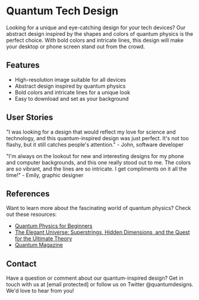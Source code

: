 <!--font:Cinzel-->

# Quantum Tech Design

Looking for a unique and eye-catching design for your tech devices? Our abstract design inspired by the shapes and colors of quantum physics is the perfect choice. With bold colors and intricate lines, this design will make your desktop or phone screen stand out from the crowd.

## Features

- High-resolution image suitable for all devices
- Abstract design inspired by quantum physics
- Bold colors and intricate lines for a unique look
- Easy to download and set as your background

## User Stories

"I was looking for a design that would reflect my love for science and technology, and this quantum-inspired design was just perfect. It's not too flashy, but it still catches people's attention." - John, software developer

"I'm always on the lookout for new and interesting designs for my phone and computer backgrounds, and this one really stood out to me. The colors are so vibrant, and the lines are so intricate. I get compliments on it all the time!" - Emily, graphic designer

## References

Want to learn more about the fascinating world of quantum physics? Check out these resources:

- [Quantum Physics for Beginners](#)
- [The Elegant Universe: Superstrings, Hidden Dimensions, and the Quest for the Ultimate Theory](#)
- [Quantum Magazine](#)

## Contact

Have a question or comment about our quantum-inspired design? Get in touch with us at [email protected] or follow us on Twitter @quantumdesigns. We'd love to hear from you!

<!--

Write me content for website with wallpaper which alt text is:

"An abstract wallpaper inspired by the shapes and colors of quantum physics, with bold colors and intricate lines."

The name/title of the page should not be 1:1 copy of the alt text but rather a real content of the website which is using this wallpaper.

- Use markdown format 
- Start with heading
- Heading should be short and concise
- The content should look like a real website 
- The website should not be about the wallpaper, wallpaper is just a related background
- Heading should be contain work "wallpaper" or "background"
- Include real sections like references, contact, user stories, etc. use things relevant to the page purpose.
- Feel free to use structure like headings, bullets, numbering, blockquotes, paragraphs, horizontal lines, etc.
- You can use formatting like bold or _italic_
- You can include UTF-8 emojis
- Links should be only #hash anchors (and you can refer to the document itself)
- Do not include images


---


# Quantum-Inspired Wallpaper for Your Tech Background

Looking for a unique and eye-catching wallpaper for your tech devices? Our abstract wallpaper inspired by the shapes and colors of quantum physics is the perfect choice. With bold colors and intricate lines, this wallpaper will make your desktop or phone screen stand out from the crowd.

## Features

- High-resolution image suitable for all devices
- Abstract design inspired by quantum physics
- Bold colors and intricate lines for a unique look
- Easy to download and set as your background

## User Stories

"I was tired of the same old boring wallpapers on my phone and computer, so I decided to try something new. This quantum-inspired wallpaper caught my eye immediately, and now I get compliments on it all the time!" - Sarah, graphic designer

"I love science and technology, so this wallpaper was right up my alley. It's the perfect way to show off my interests and add some personality to my devices." - Alex, software engineer

## References

Want to learn more about the fascinating world of quantum physics? Check out these resources:

- [Quantum Physics for Beginners](#)
- [The Elegant Universe: Superstrings, Hidden Dimensions, and the Quest for the Ultimate Theory](#)
- [Quantum Magazine](#)

## Contact

Have a question or comment about our quantum-inspired wallpaper? Get in touch with us at [email protected] or follow us on Twitter @quantumwallpaper. We'd love to hear from you!


---


Heading should not include word "wallpaper". The website should not be about the wallpaper itself, wallpaper is just a related background, rewrite whole content.


---


# Quantum-Inspired Design: Add a Splash of Science to Your Tech

Looking for a unique and eye-catching design for your tech devices? Our abstract design inspired by the shapes and colors of quantum physics is the perfect choice. With bold colors and intricate lines, this design will make your desktop or phone screen stand out from the crowd.

## Features

- High-resolution image suitable for all devices
- Abstract design inspired by quantum physics
- Bold colors and intricate lines for a unique look
- Easy to download and set as your background

## User Stories

"I was looking for a design that would reflect my love for science and technology, and this quantum-inspired design was just perfect. It's not too flashy, but it still catches people's attention." - John, software developer

"I'm always on the lookout for new and interesting designs for my phone and computer backgrounds, and this one really stood out to me. The colors are so vibrant, and the lines are so intricate. I get compliments on it all the time!" - Emily, graphic designer

## References

Want to learn more about the fascinating world of quantum physics? Check out these resources:

- [Quantum Physics for Beginners](#)
- [The Elegant Universe: Superstrings, Hidden Dimensions, and the Quest for the Ultimate Theory](#)
- [Quantum Magazine](#)

## Contact

Have a question or comment about our quantum-inspired design? Get in touch with us at [email protected] or follow us on Twitter @quantumdesigns. We'd love to hear from you!

-->
